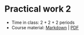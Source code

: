# Practical work 2

- Time in class: 2 + 2 + 2 periods
- Course material: [Markdown](./COURSE_MATERIAL.md) |
  [PDF](https://heig-vd-dai-course.github.io/heig-vd-dai-course/14-practical-work-2/14-practical-work-2-course-material.pdf)
